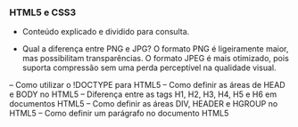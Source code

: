### HTML5 e CSS3

- Conteúdo explicado e dividido para consulta.


- Qual a diferença entre PNG e JPG? O formato PNG é ligeiramente maior, mas possibilitam transparências. O formato JPEG é mais otimizado, pois suporta compressão sem uma perda perceptível na qualidade visual.


– Como utilizar o !DOCTYPE para HTML5                                                       – Como definir as áreas de HEAD e BODY no HTML5                                             – Diferença entre as tags H1, H2, H3, H4, H5 e H6 em documentos HTML5                       – Como definir as áreas DIV, HEADER e HGROUP no HTML5                                       – Como definir um parágrafo no documento HTML5
